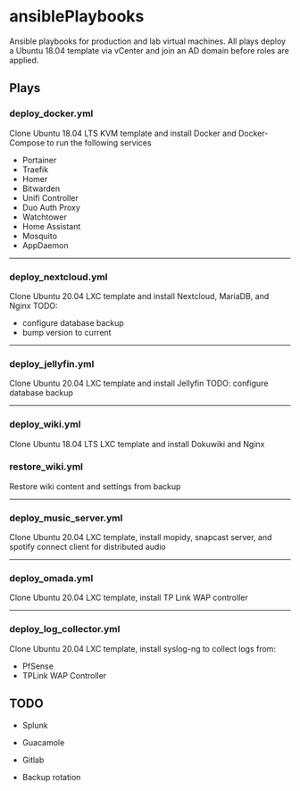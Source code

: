 # ansiblePlaybooks

Ansible playbooks for production and lab virtual machines.  All plays deploy a Ubuntu 18.04 template via vCenter and join an AD domain before roles are applied.


## Plays

### deploy_docker.yml
Clone Ubuntu 18.04 LTS KVM template and install Docker and Docker-Compose to run the following services
* Portainer
* Traefik
* Homer
* Bitwarden
* Unifi Controller
* Duo Auth Proxy
* Watchtower
* Home Assistant
* Mosquito
* AppDaemon

---

### deploy_nextcloud.yml
Clone Ubuntu 20.04 LXC template and install Nextcloud, MariaDB, and Nginx
TODO: 
- configure database backup
- bump version to current

---

### deploy_jellyfin.yml
Clone Ubuntu 20.04 LXC template and install Jellyfin
TODO: configure database backup

---

### deploy_wiki.yml
Clone Ubuntu 18.04 LTS LXC template and install Dokuwiki and Nginx


### restore_wiki.yml
Restore wiki content and settings from backup

---

### deploy_music_server.yml
Clone Ubuntu 20.04 LXC template, install mopidy, snapcast server, and spotify connect client for distributed audio

---

### deploy_omada.yml
Clone Ubuntu 20.04 LXC template, install TP Link WAP controller

---

### deploy_log_collector.yml
Clone Ubuntu 20.04 LXC template, install syslog-ng to collect logs from:
- PfSense
- TPLink WAP Controller


## TODO
* Splunk

* Guacamole
* Gitlab
* Backup rotation

